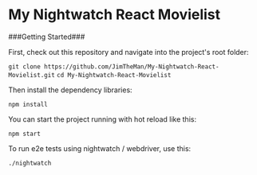 # My Nightwatch React Movielist

###Getting Started###

First, check out this repository and navigate into the project's root folder:

`git clone https://github.com/JimTheMan/My-Nightwatch-React-Movielist.git`
`cd My-Nightwatch-React-Movielist`

Then install the dependency libraries:

`npm install`

You can start the project running with hot reload like this:

`npm start`

To run e2e tests using nightwatch / webdriver, use this:

`./nightwatch`
